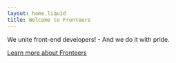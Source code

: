 ```yaml
---
layout: home.liquid
title: Welcome to Fronteers
---
```


We unite front-end developers! - And we do it with pride.

<a href="/en/join-us/" class="button button-parentheses">Learn more <span class="visually-hidden">about Fronteers</span></a>
